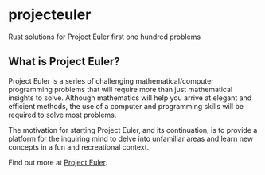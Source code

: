 # projecteuler

Rust solutions for Project Euler first one hundred problems

## What is Project Euler?

Project Euler is a series of challenging mathematical/computer programming problems that
will require more than just mathematical insights to solve. Although mathematics will help
you arrive at elegant and efficient methods, the use of a computer and programming skills
will be required to solve most problems.

The motivation for starting Project Euler, and its continuation, is to provide a platform
for the inquiring mind to delve into unfamiliar areas and learn new concepts in a fun and
recreational context.

Find out more at [Project Euler](https://projecteuler.net/).
